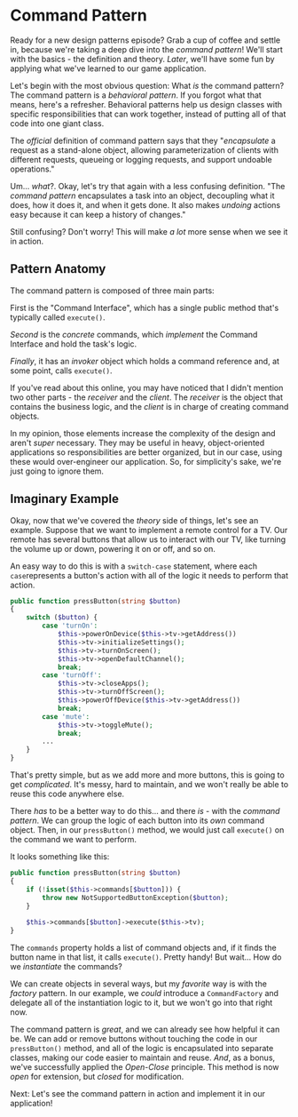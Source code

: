 # Command Pattern

Ready for a new design patterns episode? Grab a cup of coffee and settle in,
because we're taking a deep dive into the *command pattern*! We'll start with
the basics - the definition and theory. *Later*, we'll have some fun by applying
what we've learned to our game application.

Let's begin with the most obvious question: What *is* the command pattern?
The command pattern is a *behavioral pattern*. If you forgot what that means, here's
a refresher. Behavioral patterns help us design classes with specific
responsibilities that can work together, instead of putting all of that code into one giant class.

The *official* definition of command pattern says that they "*encapsulate* a
request as a stand-alone object, allowing parameterization of clients with
different requests, queueing or logging requests, and support undoable operations."

Um... *what*?. Okay, let's try that again with a less confusing definition.
"The *command pattern* encapsulates a task into an object, decoupling what it does,
how it does it, and when it gets done. It also makes *undoing* actions
easy because it can keep a history of changes."

Still confusing? Don't worry! This will make *a lot* more sense when we see it in action.

## Pattern Anatomy

The command pattern is composed of three main parts:

First is the "Command Interface", which has a single public method that's
typically called `execute()`.

*Second* is the *concrete* commands, which *implement* the Command Interface and
hold the task's logic.

*Finally*, it has an *invoker* object which holds a command reference and, at
some point, calls `execute()`.

If you've read about this online, you may have noticed that I didn't mention two
other parts - the *receiver* and the *client*. The *receiver* is the object that
contains the business logic, and the *client* is in charge of creating command objects.

In my opinion, those elements increase the complexity of the design and aren't
*super* necessary. They may be useful in heavy, object-oriented applications so
responsibilities are better organized, but in our case, using these would
over-engineer our application. So, for simplicity's sake, we're just going to
ignore them.

## Imaginary Example

Okay, now that we've covered the *theory* side of things, let's see an example.
Suppose that we want to implement a remote control for a TV. Our remote has several
buttons that allow us to interact with our TV, like turning the volume up or down,
powering it on or off, and so on.

An easy way to do this is with a `switch-case` statement, where each `case`represents
a button's action with all of the logic it needs to perform that action.

```php
public function pressButton(string $button)
{
    switch ($button) {
        case 'turnOn':
            $this->powerOnDevice($this->tv->getAddress())
            $this->tv->initializeSettings();
            $this->tv->turnOnScreen();
            $this->tv->openDefaultChannel();
            break;
        case 'turnOff':
            $this->tv->closeApps();
            $this->tv->turnOffScreen();
            $this->powerOffDevice($this->tv->getAddress())
            break;
        case 'mute':
            $this->tv->toggleMute();
            break;
        ...
    }
}
```

That's pretty simple, but as we add more and more buttons, this is going
to get *complicated*. It's messy, hard to maintain, and we won't really be able to
reuse this code anywhere else.

There *has* to be a better way to do this... and there *is* - with the *command pattern*.
We can group the logic of each button into its *own* command object. Then,
in our `pressButton()` method, we would just call `execute()` on the command we want to perform.

It looks something like this:

```php
public function pressButton(string $button)
{
    if (!isset($this->commands[$button])) {
        throw new NotSupportedButtonException($button);
    }
    
    $this->commands[$button]->execute($this->tv);
}
```

The `commands` property holds a list of command objects and, if it finds the
button name in that list, it calls `execute()`. Pretty handy! 
But wait... How do we *instantiate* the commands?

We can create objects in several ways, but my *favorite* way is
with the *factory* pattern. In our example, we *could* introduce a `CommandFactory` and 
delegate all of the instantiation logic to it, but we won't go into that right now.

The command pattern is *great*, and we can already see how helpful it can be.
We can add or remove buttons without touching the code in our `pressButton()` method,
and all of the logic is encapsulated into separate classes, making our
code easier to maintain and reuse. *And*, as a bonus, we've successfully applied
the *Open-Close* principle. This method is now *open* for extension, but *closed* for modification.

Next: Let's see the command pattern in action and implement it in our application!
